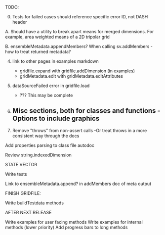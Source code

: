 TODO:

0. Tests for failed cases should reference specific error ID, not DASH header

A. Should have a utility to break apart means for merged dimensions. For example,
area weighted means of a 2D tripolar grid

B. ensembleMetadata.appendMembers?
When calling sv.addMembers - how to treat returned metadata?

4. link to other pages in examples markdown
    - gridfile.expand with gridfile.addDimension (in examples)
    - gridMetadata.edit with gridMetadata.editAttributes

7. dataSourceFailed error in gridfile.load
    - ??? This may be complete
8. Misc sections, both for classes and functions
   -Options to include graphics
   -
9. Remove "throws" from non-assert calls
    -Or treat throws in a more consistent way through the docs

Add properties parsing to class file autodoc

Review string.indexedDimension


STATE VECTOR

Write tests

Link to ensembleMetadata.append? in addMembers doc of meta output



FINISH GRIDFILE:

Write buildTestdata methods


AFTER NEXT RELEASE

Write examples for user facing methods
Write examples for internal methods (lower priority)
Add progress bars to long methods